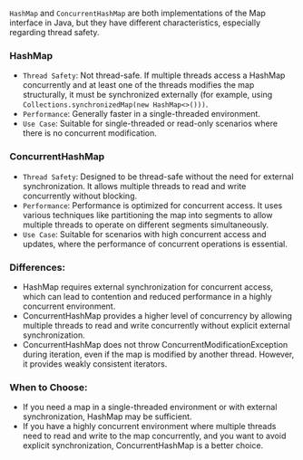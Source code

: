 `HashMap` and `ConcurrentHashMap` are both implementations of the Map interface in Java, but they have different
characteristics, especially regarding thread safety.



### HashMap
- `Thread Safety`: Not thread-safe. If multiple threads access a HashMap concurrently and at least one of the threads
modifies the map structurally, it must be synchronized externally (for example, using
`Collections.synchronizedMap(new HashMap<>()))`.
- `Performance`: Generally faster in a single-threaded environment.
- `Use Case`: Suitable for single-threaded or read-only scenarios where there is no concurrent modification.

### ConcurrentHashMap
- `Thread Safety`: Designed to be thread-safe without the need for external synchronization. It allows multiple threads 
to read and write concurrently without blocking.
- `Performance`: Performance is optimized for concurrent access. It uses various techniques like partitioning the map
into segments to allow multiple threads to operate on different segments simultaneously.
- `Use Case`: Suitable for scenarios with high concurrent access and updates, where the performance of concurrent
operations is essential.

### Differences:

- HashMap requires external synchronization for concurrent access, which can lead to contention and reduced performance in
a highly concurrent environment.
- ConcurrentHashMap provides a higher level of concurrency by allowing multiple threads to read and write concurrently
without explicit external synchronization.
- ConcurrentHashMap does not throw ConcurrentModificationException during iteration, even if the map is modified by
another thread. However, it provides weakly consistent iterators.

### When to Choose:

- If you need a map in a single-threaded environment or with external synchronization, HashMap may be sufficient.
- If you have a highly concurrent environment where multiple threads need to read and write to the map concurrently,
and you want to avoid explicit synchronization, ConcurrentHashMap is a better choice.